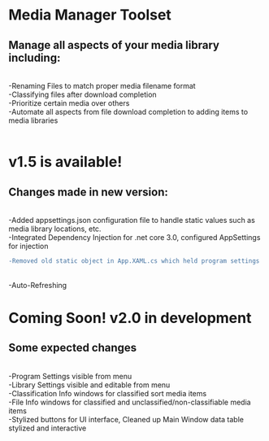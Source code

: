 # Media Manager Toolset

## Manage all aspects of your media library including:
<br />-Renaming Files to match proper media filename format
<br />-Classifying files after download completion
<br />-Prioritize certain media over others
<br />-Automate all aspects from file download completion to adding items to media libraries
<br />
<br />

# v1.5 is available!

## Changes made in new version:
<br />-Added appsettings.json configuration file to handle static values such as media library locations, etc.
<br />-Integrated Dependency Injection for .net core 3.0, configured AppSettings for injection
```diff
-Removed old static object in App.XAML.cs which held program settings
```
<br />-Auto-Refreshing

# Coming Soon! v2.0 in development

## Some expected changes
<br />-Program Settings visible from menu
<br />-Library Settings visible and editable from menu
<br />-Classification Info windows for classified sort media items
<br />-File Info windows for classified and unclassified/non-classifiable media items
<br />-Stylized buttons for UI interface, Cleaned up Main Window data table stylized and interactive

